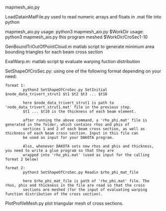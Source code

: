 

mapmesh_aio,py
	

LoadDatainMatFile.py
	used to read numeric arrays and floats in .mat file into python

mapmesh_aio.py
	usage: python3 mapmesh_aio.py $WorkDir
	usage: python3 mapmesh_aio.py
	this program meshed $WorkDir/CroSec1-10

GenBoundTriOutOfPointCloud.m
	matlab script to generate minimum area bounding triangles for each beam cross section

EvalWarp.m:
	matlab script tp evaluate warping fuction distribution


SetShapeOfCroSec.py:
	using one of the following format depending on your need:

	format 1:
    		python3 SetShapeOfCroSec.py SetInitial $node_data_trivert_strut1 $t1 $t2 $t3 ... $t10

    		here $node_data_trivert_strut1 is path to 'node_data_trivert_strut1.mat' file in the previous step.
    		$t1 ... $t10 is the thickness of each beam element.

    		after running the above command, a 'rho_phi.mat' file is generated in the folder, which contains rhos and phis of
    		vertices 1 and 2 of each beam cross section, as well as thickness of each beam cross section. Input in this file can
    		be used as input for your DAKOTA program.

    		Also, whenever DAKOTA sets new rhos and phis and thickness, you need to write a glue program so that they are
    		wrapped into 'rho_phi.mat' (used as input for the calling format 2 below)

	format 2:
    		python3 SetShapeOfCroSec.py Readin $rho_phi_mat_file

    		here $rho_phi_mat_file is path of 'rho_phi.mat' file. The rhos, phis and thickness in the file are read so that the cross
    		sections are meshed (for the input of evaluating warping function distribution of the cross section).


PlotProfileMesh.py
	plot triangular mesh of cross sections.